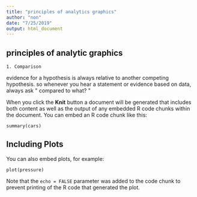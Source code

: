 ```yaml
---
title: "principles of analytics graphics"
author: "non"
date: "7/25/2019"
output: html_document
---
```


## principles of analytic graphics

```{r setup, include=FALSE}
1. Comparison
```
evidence for a hypothesis is always relative to another competing hypothesis. so whenever you hear a statement or evidence based on data, always ask " compared to what? "

When you click the **Knit** button a document will be generated that includes both content as well as the output of any embedded R code chunks within the document. You can embed an R code chunk like this:

```{r cars}
summary(cars)
```

## Including Plots

You can also embed plots, for example:

```{r pressure, echo=FALSE}
plot(pressure)
```

Note that the `echo = FALSE` parameter was added to the code chunk to prevent printing of the R code that generated the plot.
